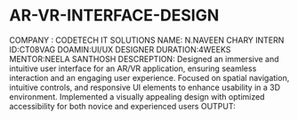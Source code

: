 # AR-VR-INTERFACE-DESIGN
COMPANY : CODETECH IT SOLUTIONS
NAME: N.NAVEEN CHARY
INTERN ID:CT08VAG
DOAMIN:UI/UX DESIGNER
DURATION:4WEEKS
MENTOR:NEELA SANTHOSH
DESCREPTION:
Designed an immersive and intuitive user interface for an AR/VR application, ensuring seamless interaction and an engaging user experience. Focused on spatial navigation, intuitive controls, and responsive UI elements to enhance usability in a 3D environment. Implemented a visually appealing design with optimized accessibility for both novice and experienced users
OUTPUT:
